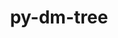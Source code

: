 ---
title: "py-dm-tree"
layout: cache
categories: [package, develop]
meta: {"compilers": ["gcc@=11.4.0", "gcc@=13.2.0"], "num_specs": 21, "num_specs_by_stack": {"e4s": 6, "ml-linux-aarch64-cpu": 6, "ml-linux-aarch64-cuda": 6, "ml-linux-x86_64-cpu": 6, "ml-linux-x86_64-cuda": 6, "ml-linux-x86_64-rocm": 6, "root": 21}, "oss": ["ubuntu22.04", "ubuntu24.04"], "platforms": ["linux"], "stacks": ["e4s", "ml-linux-aarch64-cpu", "ml-linux-aarch64-cuda", "ml-linux-x86_64-cpu", "ml-linux-x86_64-cuda", "ml-linux-x86_64-rocm", "root"], "targets": ["aarch64", "x86_64_v3"], "versions": ["0.1.8"]}
spec_details: [{"compiler": "gcc@=11.4.0", "hash": "2n6a2pcxaknttj6cgdp75l2pb3snyxyc", "os": "ubuntu22.04", "platform": "linux", "size": "-", "stacks": ["e4s", "root"], "target": "x86_64_v3", "variants": ["build_system=python_pip", "patches=77dbd89"], "versions": ["0.1.8"]}, {"compiler": "gcc@=13.2.0", "hash": "4ufvsvdi5szv5krb3nrzxpn5hy5icdin", "os": "ubuntu24.04", "platform": "linux", "size": "-", "stacks": ["ml-linux-x86_64-cpu", "ml-linux-x86_64-cuda", "ml-linux-x86_64-rocm", "root"], "target": "x86_64_v3", "variants": ["build_system=python_pip", "patches=77dbd89"], "versions": ["0.1.8"]}, {"compiler": "gcc@=11.4.0", "hash": "5ekxfq5s4xath62fgr4koe5mhs4ba4ps", "os": "ubuntu22.04", "platform": "linux", "size": "-", "stacks": ["e4s", "root"], "target": "x86_64_v3", "variants": ["build_system=python_pip", "patches=77dbd89"], "versions": ["0.1.8"]}, {"compiler": "gcc@=11.4.0", "hash": "6louax777borm6luth3rcw2mdho72gdv", "os": "ubuntu22.04", "platform": "linux", "size": "-", "stacks": ["e4s", "root"], "target": "x86_64_v3", "variants": ["build_system=python_pip", "patches=77dbd89"], "versions": ["0.1.8"]}, {"compiler": "gcc@=13.2.0", "hash": "ebgp345llaa3pdt3bum6c5t2a6un6hyh", "os": "ubuntu24.04", "platform": "linux", "size": "-", "stacks": ["ml-linux-x86_64-cpu", "ml-linux-x86_64-cuda", "ml-linux-x86_64-rocm", "root"], "target": "x86_64_v3", "variants": ["build_system=python_pip", "patches=77dbd89"], "versions": ["0.1.8"]}, {"compiler": "gcc@=13.2.0", "hash": "fojxtfuxkwg3sl6tasef2lqqmtmyhnk7", "os": "ubuntu24.04", "platform": "linux", "size": "-", "stacks": ["ml-linux-aarch64-cpu", "ml-linux-aarch64-cuda", "root"], "target": "aarch64", "variants": ["build_system=python_pip", "patches=77dbd89"], "versions": ["0.1.8"]}, {"compiler": "gcc@=11.4.0", "hash": "gfeofw6hrfgzv5keigqlhc3yl6ujlaxr", "os": "ubuntu22.04", "platform": "linux", "size": "-", "stacks": ["e4s", "root"], "target": "x86_64_v3", "variants": ["build_system=python_pip", "patches=77dbd89"], "versions": ["0.1.8"]}, {"compiler": "gcc@=13.2.0", "hash": "hueh7nzdwpcublzdhfnmogkfvphqrveq", "os": "ubuntu24.04", "platform": "linux", "size": "-", "stacks": ["root"], "target": "x86_64_v3", "variants": ["build_system=python_pip", "patches=77dbd89"], "versions": ["0.1.8"]}, {"compiler": "gcc@=11.4.0", "hash": "jktajqnjnmeolfzfxxcrwvsndkzz5hum", "os": "ubuntu22.04", "platform": "linux", "size": "-", "stacks": ["e4s", "root"], "target": "x86_64_v3", "variants": ["build_system=python_pip", "patches=77dbd89"], "versions": ["0.1.8"]}, {"compiler": "gcc@=13.2.0", "hash": "ldzsnrqscqmnrg2cjnkcmdkmphombtc5", "os": "ubuntu24.04", "platform": "linux", "size": "-", "stacks": ["ml-linux-aarch64-cpu", "ml-linux-aarch64-cuda", "root"], "target": "aarch64", "variants": ["build_system=python_pip", "patches=77dbd89"], "versions": ["0.1.8"]}, {"compiler": "gcc@=13.2.0", "hash": "lvehu4muuedipsxkklrtvn5vuucyxl5t", "os": "ubuntu24.04", "platform": "linux", "size": "-", "stacks": ["ml-linux-aarch64-cpu", "ml-linux-aarch64-cuda", "root"], "target": "aarch64", "variants": ["build_system=python_pip", "patches=77dbd89"], "versions": ["0.1.8"]}, {"compiler": "gcc@=11.4.0", "hash": "mt2mlc2jlbkoqvmxdg6fstgr2x5rrxqo", "os": "ubuntu22.04", "platform": "linux", "size": "-", "stacks": ["e4s", "root"], "target": "x86_64_v3", "variants": ["build_system=python_pip", "patches=77dbd89"], "versions": ["0.1.8"]}, {"compiler": "gcc@=13.2.0", "hash": "nwga77k2b2pennbx2cn2742aifastldh", "os": "ubuntu24.04", "platform": "linux", "size": "-", "stacks": ["ml-linux-x86_64-cpu", "ml-linux-x86_64-cuda", "ml-linux-x86_64-rocm", "root"], "target": "x86_64_v3", "variants": ["build_system=python_pip", "patches=77dbd89"], "versions": ["0.1.8"]}, {"compiler": "gcc@=13.2.0", "hash": "o7aet7yx3oencxmorikhsf4iv7ush7w4", "os": "ubuntu24.04", "platform": "linux", "size": "-", "stacks": ["ml-linux-aarch64-cpu", "ml-linux-aarch64-cuda", "root"], "target": "aarch64", "variants": ["build_system=python_pip", "patches=77dbd89"], "versions": ["0.1.8"]}, {"compiler": "gcc@=13.2.0", "hash": "tave3hlevbrhqvdwhzdmr5lltovdboet", "os": "ubuntu24.04", "platform": "linux", "size": "-", "stacks": ["ml-linux-aarch64-cpu", "ml-linux-aarch64-cuda", "root"], "target": "aarch64", "variants": ["build_system=python_pip", "patches=77dbd89"], "versions": ["0.1.8"]}, {"compiler": "gcc@=13.2.0", "hash": "wvx7fvkusw3npe76k4cs6623ppwt4eoe", "os": "ubuntu24.04", "platform": "linux", "size": "-", "stacks": ["ml-linux-aarch64-cpu", "ml-linux-aarch64-cuda", "root"], "target": "aarch64", "variants": ["build_system=python_pip", "patches=77dbd89"], "versions": ["0.1.8"]}, {"compiler": "gcc@=13.2.0", "hash": "xiopgron63e4n5a5hbwue5woehyxwng5", "os": "ubuntu24.04", "platform": "linux", "size": "-", "stacks": ["ml-linux-x86_64-cpu", "ml-linux-x86_64-cuda", "ml-linux-x86_64-rocm", "root"], "target": "x86_64_v3", "variants": ["build_system=python_pip", "patches=77dbd89"], "versions": ["0.1.8"]}, {"compiler": "gcc@=11.4.0", "hash": "yadb5wylx7xu55ksd6fgfqwkgwicgr5i", "os": "ubuntu22.04", "platform": "linux", "size": "-", "stacks": ["root"], "target": "x86_64_v3", "variants": ["build_system=python_pip", "patches=77dbd89"], "versions": ["0.1.8"]}, {"compiler": "gcc@=13.2.0", "hash": "ycglso2espd5zrlv2osapodyzfwzom4f", "os": "ubuntu24.04", "platform": "linux", "size": "-", "stacks": ["ml-linux-x86_64-cpu", "ml-linux-x86_64-cuda", "ml-linux-x86_64-rocm", "root"], "target": "x86_64_v3", "variants": ["build_system=python_pip", "patches=77dbd89"], "versions": ["0.1.8"]}, {"compiler": "gcc@=13.2.0", "hash": "yikpjsg2w7bnkzvje3jfnp6gwg4z255b", "os": "ubuntu24.04", "platform": "linux", "size": "-", "stacks": ["ml-linux-x86_64-cpu", "ml-linux-x86_64-cuda", "ml-linux-x86_64-rocm", "root"], "target": "x86_64_v3", "variants": ["build_system=python_pip", "patches=77dbd89"], "versions": ["0.1.8"]}, {"compiler": "gcc@=13.2.0", "hash": "zpdumyz4434p77wf6p46qo5ngl2uj4ic", "os": "ubuntu24.04", "platform": "linux", "size": "-", "stacks": ["root"], "target": "aarch64", "variants": ["build_system=python_pip", "patches=77dbd89"], "versions": ["0.1.8"]}]
---